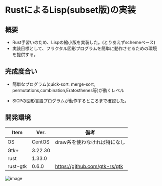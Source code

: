 RustによるLisp(subset版)の実装
=================

## 概要
- Rust手習いのため、Lispの縮小版を実装した。(とりあえずschemeベース)
- 実装目標として、フラクタル図形プログラムを簡単に動作させるための環境を提供する。


## 完成度合い
- 簡単なプログラム(quick-sort, merge-sort, permutations,combination,Eratosthenes等)が動くレベル  

- SICPの図形言語プログラムが動作するところまで確認した。

## 開発環境
| Item   | Ver. |備考|
|--------|--------|--------|
| OS     | CentOS | draw系を使わなければ特になし|
| Gtk+   | 3.22.30||
| rust   | 1.33.0||
| rust-gtk |0.6.0|https://github.com/gtk-rs/gtk|

![image](https://user-images.githubusercontent.com/22115777/57420729-d1d0ad00-7243-11e9-8b5e-6c56ed67cabd.png)
